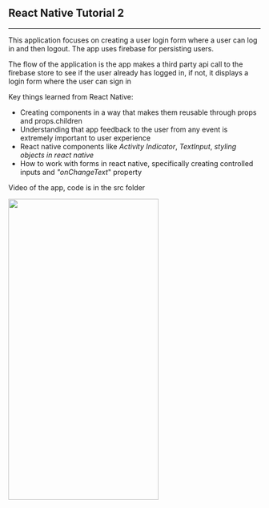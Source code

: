 ## React Native Tutorial 2

<hr>

This application focuses on creating a user login form where a user can log in and then logout. The app uses firebase for persisting users.

The flow of the application is the app makes a third party api call to the firebase store to see if the user already has logged in, if not, it displays a login form where the user can sign in

Key things learned from React Native:

- Creating components in a way that makes them reusable through props and props.children
- Understanding that app feedback to the user from any event is extremely important to user experience
- React native components like _Activity Indicator_, _TextInput_, _styling objects in react native_
- How to work with forms in react native, specifically creating controlled inputs and _"onChangeText_" property

Video of the app, code is in the src folder

<img src="assets/auth.mp4" height=600 width=300/>
